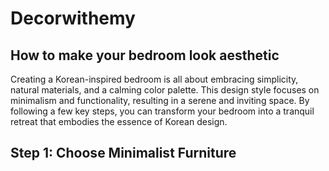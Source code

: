 # Decorwithemy
## How to make your bedroom look aesthetic
Creating a Korean-inspired bedroom is all about embracing simplicity, natural materials, and a calming color palette. This design style focuses on minimalism and functionality, resulting in a serene and inviting space. By following a few key steps, you can transform your bedroom into a tranquil retreat that embodies the essence of Korean design.
## Step 1: Choose Minimalist Furniture
